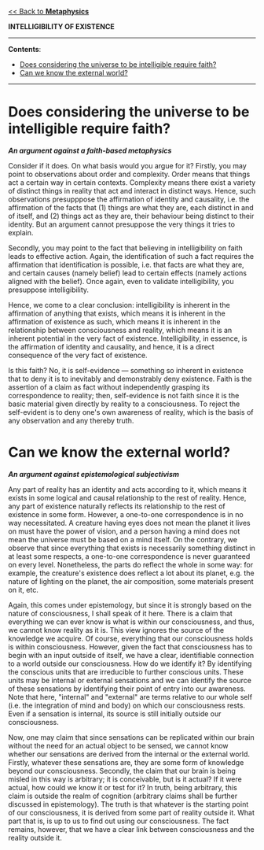 [<< Back to **Metaphysics**](https://pranigopu.github.io/philosophy/metaphysics)

**INTELLIGIBILITY OF EXISTENCE**

---

**Contents**:

- [Does considering the universe to be intelligible require faith?](#does-considering-the-universe-to-be-intelligible-require-faith)
- [Can we know the external world?](#can-we-know-the-external-world)

---

# Does considering the universe to be intelligible require faith?
**_An argument against a faith-based metaphysics_**

Consider if it does. On what basis would you argue for it? Firstly, you may point to observations about order and complexity. Order means that things act a certain way in certain contexts. Complexity means there exist a variety of distinct things in reality that act and interact in distinct ways. Hence, such observations presupppose the affirmation of identity and causality, i.e. the affirmation of the facts that (1) things are what they are, each distinct in and of itself, and (2) things act as they are, their behaviour being distinct to their identity. But an argument cannot presuppose the very things it tries to explain.

Secondly, you may point to the fact that believing in intelligibility on faith leads to effective action. Again, the identification of such a fact requires the affirmation that identification is possible, i.e. that facts are what they are, and certain causes (namely belief) lead to certain effects (namely actions aligned with the belief). Once again, even to validate intelligibility, you presuppose intelligibility.

Hence, we come to a clear conclusion: intelligibility is inherent in the affirmation of anything that exists, which means it is inherent in the affirmation of existence as such, which means it is inherent in the relationship between consciousness and reality, which means it is an inherent potential in the very fact of existence. Intelligibility, in essence, is the affirmation of identity and causality, and hence, it is a direct consequence of the very fact of existence.

Is this faith? No, it is self-evidence — something so inherent in existence that to deny it is to inevitably and demonstrably deny existence. Faith is the assertion of a claim as fact without independently grasping its correspondence to reality; then, self-evidence is not faith since it is the basic material given directly by reality to a consciousness. To reject the self-evident is to deny one's own awareness of reality, which is the basis of any observation and any thereby truth.

# Can we know the external world?
**_An argument against epistemological subjectivism_**

Any part of reality has an identity and acts according to it, which means it exists in some logical and causal relationship to the rest of reality. Hence, any part of existence naturally reflects its relationship to the rest of existence in some form. However, a one-to-one correspondence is in no way necessitated. A creature having eyes does not mean the planet it lives on must have the power of vision, and a person having a mind does not mean the universe must be based on a mind itself. On the contrary, we observe that since everything that exists is necessarily something distinct in at least some respects, a one-to-one correspondence is never guaranteed on every level. Nonetheless, the parts do reflect the whole in some way: for example, the creature's existence does reflect a lot about its planet, e.g. the nature of lighting on the planet, the air composition, some materials present on it, etc.

Again, this comes under epistemology, but since it is strongly based on the nature of consciousness, I shall speak of it here. There is a claim that everything we can ever know is what is within our consciousness, and thus, we cannot know reality as it is. This view ignores the source of the knowledge we acquire. Of course, everything that our consciousness holds is within consciousness. However, given the fact that consciousness has to begin with an input outside of itself, we have a clear, identifiable connection to a world outside our consciousness. How do we identify it? By identifying the conscious units that are irreducible to further conscious units. These units may be internal or external sensations and we can identify the source of these sensations by identifying their point of entry into our awareness. Note that here, "internal" and "external" are terms relative to our whole self (i.e. the integration of mind and body) on which our consciousness rests. Even if a sensation is internal, its source is still initially outside our consciousness.

Now, one may claim that since sensations can be replicated within our brain without the need for an actual object to be sensed, we cannot know whether our sensations are derived from the internal or the external world. Firstly, whatever these sensations are, they are some form of knowledge beyond our consciousness. Secondly, the claim that our brain is being misled in this way is arbitrary; it is conceivable, but is it actual? If it were actual, how could we know it or test for it? In truth, being arbitrary, this claim is outside the realm of cognition (arbitrary claims shall be further discussed in epistemology). The truth is that whatever is the starting point of our consciousness, it is derived from some part of reality outside it. What part that is, is up to us to find out using our consciousness. The fact remains, however, that we have a clear link between consciousness and the reality outside it.